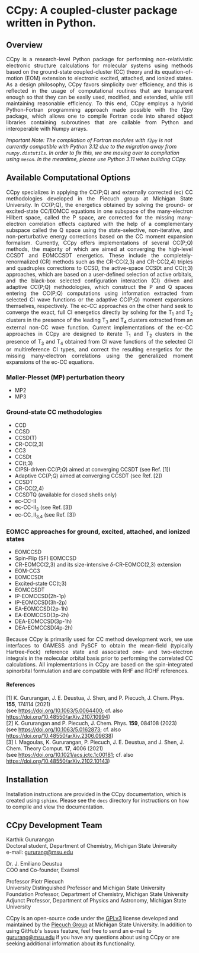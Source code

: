 
# CCpy: A coupled-cluster package written in Python.

## Overview
<p align="justify">
CCpy is a research-level Python package for performing non-relativistic electronic structure calculations for molecular systems 
using methods based on the ground-state coupled-cluster (CC) theory and its equation-of-motion (EOM) extension
to electronic excited, attached, and ionized states. As a design philosophy, CCpy favors simplicity over efficiency, and this is reflected in the
usage of computational routines that are transparent enough so that they can be easily used, modified, and extended, while 
still maintaining reasonable efficiency. To this end, CCpy employs a hybrid Python-Fortran programming approach made possible
with the f2py package, which allows one to compile Fortran code into shared object libraries containing subroutines
that are callable from Python and interoperable with Numpy arrays. 

*Important Note: The compliation of Fortran modules with ```f2py``` is not currently compatible with Python 3.12 due to
the migration away from ```numpy.distutils```. In order to fix this, we are moving over to compilation using
```meson```. In the meantime, please use Python 3.11 when building CCpy.*
</p>

## Available Computational Options
<p align="justify">
CCpy specializes in applying the CC(P;Q) and externally corrected (ec) CC methodologies developed in the Piecuch group at 
Michigan State University. In CC(P;Q), the energetics obtained by solving the ground- or excited-state CC/EOMCC equations in
one subspace of the many-electron Hilbert space, called the P space, are corrected for the missing many-electron correlation
effects captured with the help of a complementary subspace called the Q space using the state-selective, non-iterative,
and non-perturbative energy corrections based on the CC moment expansion formalism. Currently, CCpy offers implementations
of several CC(P;Q) methods, the majority of which are aimed at converging the high-level CCSDT and EOMCCSDT energetics. 
These include the completely-renormalized (CR) methods such as the CR-CC(2,3) and CR-CC(2,4) triples and quadruples 
corrections to CCSD, the active-space CCSDt and CC(t;3) approaches, which are based on a user-defined selection of active orbitals, 
and the black-box selected configuration interaction (CI) driven and adaptive CC(P;Q) methodologies, which construct the P and Q spaces 
entering the CC(P;Q) computations using information extracted from selected CI wave functions or the adaptive CC(P;Q) moment 
expansions themselves, respectively. The ec-CC approaches on the other hand seek to converge the exact, full CI energetics
directly by solving for the T<sub>1</sub> and T<sub>2</sub> clusters in the presence of the leading T<sub>3</sub> and T<sub>4</sub> clusters extracted from an
external non-CC wave function. Current implementations of the ec-CC approaches in CCpy are designed to iterate T<sub>1</sub> and T<sub>2</sub> clusters 
in the presence of T<sub>3</sub> and T<sub>4</sub> obtained from CI wave functions of the selected CI or multireference CI types, and correct the resulting
energetics for the missing many-electron correlations using the generalized moment expansions of the ec-CC equations.
</p>

### Møller-Plesset (MP) perturbation theory
  - MP2 
  - MP3 

### Ground-state CC methodologies
  - CCD
  - CCSD
  - CCSD(T)
  - CR-CC(2,3)
  - CC3
  - CCSDt
  - CC(t;3)
  - CIPSI-driven CC(*P*;*Q*) aimed at converging CCSDT (see Ref. [1])
  - Adaptive CC(*P*;*Q*) aimed at converging CCSDT (see Ref. [2])
  - CCSDT
  - CR-CC(2,4)
  - CCSDTQ (available for closed shells only)
  - ec-CC-II
  - ec-CC-II<sub>3</sub> (see Ref. [3])
  - ec-CC_II<sub>3,4</sub> (see Ref. [3])

### EOMCC approaches for ground, excited, attached, and ionized states
  - EOMCCSD
  - Spin-Flip (SF) EOMCCSD
  - CR-EOMCC(2,3) and its size-intensive *δ*-CR-EOMCC(2,3) extension
  - EOM-CC3
  - EOMCCSDt
  - Excited-state CC(t;3)
  - EOMCCSDT
  - IP-EOMCCSD(2h-1p)
  - IP-EOMCCSD(3h-2p)
  - EA-EOMCCSD(2p-1h)
  - EA-EOMCCSD(3p-2h)
  - DEA-EOMCCSD(3p-1h)
  - DEA-EOMCCSD(4p-2h)

<p align="justify">
Because CCpy is primarily used for CC method development work, we use interfaces to GAMESS and PySCF to obtain the mean-field (typically Hartree-Fock)
reference state and associated one- and two-electron integrals in the molecular orbital basis prior to performing the correlated CC calculations. All implementations
in CCpy are based on the spin-integrated spinorbital formulation and are compatible with RHF and ROHF references. 
</p>

#### References
[1] K. Gururangan, J. E. Deustua, J. Shen, and P. Piecuch, J. Chem. Phys. **155**, 174114 (2021) <br />
(see https://doi.org/10.1063/5.0064400; cf. also https://doi.org/10.48550/arXiv.2107.10994) <br />
[2] K. Gururangan and P. Piecuch, J. Chem. Phys. **159**, 084108 (2023) <br />
(see https://doi.org/10.1063/5.0162873; cf. also https://doi.org/10.48550/arXiv.2306.09638) <br />
[3] I. Magoulas, K. Gururangan, P. Piecuch, J. E. Deustua, and J. Shen, J. Chem. Theory Comput. **17**, 4006 (2021) <br />
(see https://doi.org/10.1021/acs.jctc.1c00181; cf. also https://doi.org/10.48550/arXiv.2102.10143)

## Installation
<p align="justify">
  
Installation instructions are provided in the CCpy documentation, which is created using `sphinx`.
Please see the `docs` directory for instructions on how to compile and view the documentation.

</p>

## CCpy Development Team

Karthik Gururangan  
Doctoral student, Department of Chemistry, Michigan State University  
e-mail: gururang@msu.edu  

Dr. J. Emiliano Deustua  
COO and Co-founder, Examol  

Professor Piotr Piecuch  
University Distinguished Professor and Michigan State University Foundation Professor, Department of Chemistry, Michigan State University  
Adjunct Professor, Department of Physics and Astronomy, Michigan State University

<p align="justify">
  
CCpy is an open-source code under the [GPLv3](https://www.gnu.org/licenses/gpl-3.0.html) license
developed and maintained by the [Piecuch Group](https://www2.chemistry.msu.edu/faculty/piecuch/) 
at Michigan State University. In addition to using GitHub's Issues feature, feel free to send an e-mail to gururang@msu.edu if 
you have any questions about using CCpy or are seeking additional information about its functionality.

</p>
